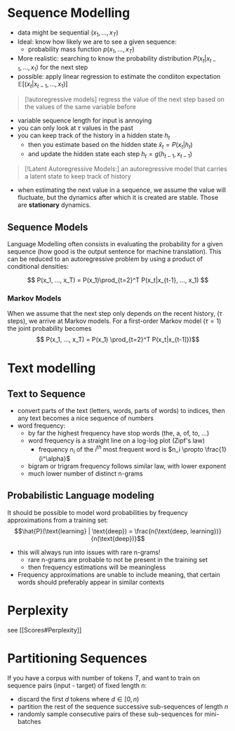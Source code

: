 # Sequence Modelling

- data might be sequential $(x_1, ..., x_T)$  
- Ideal: know how likely we are to see a given sequence:
	- probability mass function $p(x_1, ..., x_T)$
- More realistic: searching to know the probability distribution $P(x_t|x_{t-1}, ..., x_1)$ for the next step
- possible: apply linear regression to estimate the condiiton expectation $\mathbb{E}[(x_t | x_{t-1}, ..., x_1)]$   

>[!autoregressive models]
> regress the value of the next step based on the values of the same variable before

- variable sequence length for input is annoying
- you can only look at $\tau$ values in the past
- you can keep track of the history in a hidden state $h_t$
	- then you estimate based on the hidden state $\hat{x}_t = P(x_t | h_t)$
	- and update the hidden state each step $h_t = g(h_{t-1}, x_{t-1})$

>[!Latent Autoregressive Models:]
> an autoregressive model that carries a latent state to keep track of history

- when estimating the next value in a sequence, we assume the value will fluctuate, but the dynamics after which it is created are stable. Those are **stationary** dynamics.

## Sequence Models
Language Modelling often consists in evaluating the probability for a given sequence (how good is the output sentence for machine translation). This can be reduced to an autoregressive problem by using a product of conditional densities:

$$ P(x_1, ..., x_T) = P(x_1)\prod_{t=2}^T P(x_t|x_{t-1}, ..., x_1) $$ 
### Markov Models
When we assume that the next step only depends on the recent history, ($\tau$ steps), we arrive at Markov models. For a first-order Markov model ($\tau=1$) the joint probability becomes
$$ P(x_1, ..., x_T) = P(x_1) \prod_{t=2}^T P(x_t|x_{t-1]})$$ 
# Text modelling

## Text to Sequence

- convert parts of the text (letters, words, parts of words) to indices, then any text becomes a nice sequence of numbers
- word frequency:
	- by far the highest frequency have stop words (the, a, of, to, ...)
	- word frequency is a straight line on a log-log plot (Zipf's law)
		- frequency $n_i$ of the $i^{th}$ most frequent word is $n_i \propto \frac{1}{i^\alpha}$ 
	- bigram or trigram frequency follows similar law, with lower exponent
	- much lower number of distinct n-grams

## Probabilistic Language modeling
It should be possible to model word probabilities by frequency approximations from a training set: $$\hat{P}(\text{learning} | \text{deep}) = \frac{n(\text{deep, learning})}{n(\text{deep})}$$
- this will always run into issues with rare n-grams!
	- rare n-grams are probable to not be present in the training set
	- then frequency estimations will be meaningless
- Frequency approximations are unable to include meaning, that certain words should preferably appear in similar contexts


# Perplexity
see [[Scores#Perplexity]]

# Partitioning Sequences
If you have a corpus with number of tokens $T$, and want to train on sequence pairs (input - target) of fixed length $n$:
- discard the first $d$ tokens where $d \in [0, n)$
- partition the rest of the sequence successive sub-sequences of length $n$
- randomly sample consecutive pairs of these sub-sequences for mini-batches
